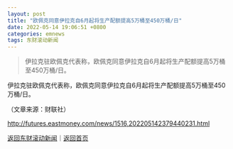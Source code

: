 ```yaml
---
layout: post
title: "欧佩克同意伊拉克自6月起将生产配额提高5万桶至450万桶/日"
date: 2022-05-14 19:06:51 +0800
categories: emnews
tags: 东财滚动新闻
---
```

> 伊拉克驻欧佩克代表称，欧佩克同意伊拉克自6月起将生产配额提高5万桶至450万桶/日。

<p>伊拉克驻欧佩克代表称，欧佩克同意伊拉克自6月起将生产配额提高5万桶至450万桶/日。</p><p class="em_media">（文章来源：财联社）</p>

<http://futures.eastmoney.com/news/1516,202205142379440231.html>

[返回东财滚动新闻](//finews.withounder.com/emnews/)｜[返回首页](//finews.withounder.com/)